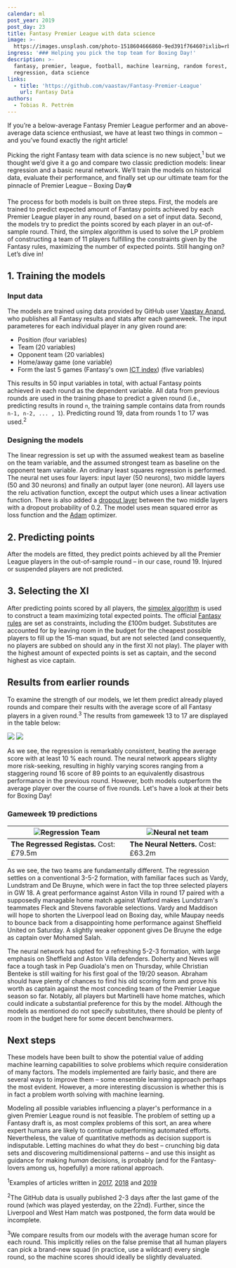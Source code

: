 ```yaml
---
calendar: ml
post_year: 2019
post_day: 23
title: Fantasy Premier League with data science
image: >-
  https://images.unsplash.com/photo-1518604666860-9ed391f76460?ixlib=rb-1.2.1&ixid=eyJhcHBfaWQiOjEyMDd9&auto=format&fit=crop&w=1350&q=80
ingress: '### Helping you pick the top team for Boxing Day!'
description: >-
  fantasy, premier, league, football, machine learning, random forest, linear
  regression, data science
links:
  - title: 'https://github.com/vaastav/Fantasy-Premier-League'
    url: Fantasy Data
authors:
  - Tobias R. Pettrém
---
```

If you’re a below-average Fantasy Premier League performer and an above-average data science enthusiast, we have at least two things in common – and you’ve found exactly the right article!

Picking the right Fantasy team with data science is no new subject,<sup>1</sup> but we thought we’d give it a go and compare two classic prediction models: linear regression and a basic neural network. We’ll train the models on historical data, evaluate their performance, and finally set up our ultimate team for the pinnacle of Premier League – Boxing Day⚽

The process for both models is built on three steps. First, the models are trained to predict expected amount of Fantasy points achieved by each Premier League player in any round, based on a set of input data. Second, the models try to predict the points scored by each player in an out-of-sample round. Third, the simplex algorithm is used to solve the LP problem of constructing a team of 11 players fulfilling the constraints given by the Fantasy rules, maximizing the number of expected points. Still hanging on? Let’s dive in!

## 1. Training the models

### Input data

The models are trained using data provided by GitHub user [Vaastav Anand](https://github.com/vaastav/Fantasy-Premier-League), who publishes all Fantasy results and stats after each gameweek. The input parameteres for each individual player in any given round are:

* Position (four variables)
* Team (20 variables)
* Opponent team (20 variables)
* Home/away game (one variable)
* Form the last 5 games (Fantasy's own [ICT index](https://www.premierleague.com/news/65567)) (five variables)

This results in 50 input variables in total, with actual Fantasy points achieved in each round as the dependent variable. All data from previous rounds are used in the training phase to predict a given round (i.e., predicting results in round `n`, the training sample contains data from rounds `n-1, n-2, ... , 1`). Predicting round 19, data from rounds 1 to 17 was used.<sup>2</sup>

### Designing the models

The linear regression is set up with the assumed weakest team as baseline on the team variable, and the assumed strongest team as baseline on the opponent team variable. An ordinary least squares regression is performed. The neural net uses four layers: input layer (50 neurons), two middle layers (50 and 30 neurons) and finally an output layer (one neuron). All layers use the relu activation function, except the output which uses a linear activation function. There is also added a [dropout layer](https://towardsdatascience.com/machine-learning-part-20-dropout-keras-layers-explained-8c9f6dc4c9ab) between the two middle layers with a dropout probability of 0.2. The model uses mean squared error as loss function and the [Adam](https://keras.io/optimizers/#adam) optimizer.

## 2. Predicting points

After the models are fitted, they predict points achieved by all the Premier League players in the out-of-sample round – in our case, round 19. Injured or suspended players are not predicted.

## 3. Selecting the XI

After predicting points scored by all players, the [simplex algorithm](https://en.wikipedia.org/wiki/Simplex_algorithm) is used to construct a team maximizing total expected points. The official [Fantasy rules](https://fantasy.premierleague.com/help/rules) are set as constraints, including the £100m budget. Substitutes are accounted for by leaving room in the budget for the cheapest possible players to fill up the 15-man squad, but are not selected (and consequently, no players are subbed on should any in the first XI not play). The player with the highest amount of expected points is set as captain, and the second highest as vice captain.

## Results from earlier rounds

To examine the strength of our models, we let them predict already played rounds and compare their results with the average score of all Fantasy players in a given round.<sup>3</sup> The results from gameweek 13 to 17 are displayed in the table below:

<img class="dark-theme-image" src="/assets/models-performance-dark.png" />
<img class="light-theme-image" src="/assets/models-performance.png" />

As we see, the regression is remarkably consistent, beating the average score with at least 10 % each round. The neural network appears slighty more risk-seeking, resulting in highly varying scores ranging from a staggering round 16 score of 89 points to an equivalently disastrous performance in the previous round. However, both models outperform the average player over the course of five rounds. Let's have a look at their bets for Boxing Day!

### Gameweek 19 predictions

| ![Regression Team](/assets/reg_pred_gw19.png) | ![Neural net team](/assets/nn_pred_gw19.png) |
| --------------------------------------------- | -------------------------------------------- |
| <b>The Regressed Registas.</b> Cost: £79.5m   | <b>The Neural Netters.</b> Cost: £63.2m      |

As we see, the two teams are fundamentally different. The regression settles on a conventional 3-5-2 formation, with familiar faces such as Vardy, Lundstram and De Bruyne, which were in fact the top three selected players in GW 18. A great performance against Aston Villa in round 17 paired with a supposedly managable home match against Watford makes Lundstram's teammates Fleck and Stevens favorable selections. Vardy and Maddison will hope to shorten the Liverpool lead on Boxing day, while Maupay needs to bounce back from a disappointing home performance against Sheffield United on Saturday. A slightly weaker opponent gives De Bruyne the edge as captain over Mohamed Salah.

The neural network has opted for a refreshing 5-2-3 formation, with large emphasis on Sheffield and Aston Villa defenders. Doherty and Neves will face a tough task in Pep Guadiola's men on Thursday, while Christian Benteke is still waiting for his first goal of the 19/20 season. Abraham should have plenty of chances to find his old scoring form and prove his worth as captain against the most conceding team of the Premier League season so far. Notably, all players but Martinelli have home matches, which could indicate a substantial preference for this by the model. Although the models as mentioned do not specify substitutes, there should be plenty of room in the budget here for some decent benchwarmers.

## Next steps

These models have been built to show the potential value of adding machine learning capabilities to solve problems which require consideration of many factors. The models implemented are fairly basic, and there are several ways to improve them – some ensemble learning approach perhaps the most evident. However, a more interesting discussion is whether this is in fact a problem worth solving with machine learning.

Modeling all possible variables influencing a player's performance in a given Premier League round is not feasible. The problem of setting up a Fantasy draft is, as most complex problems of this sort, an area where expert humans are likely to continue outperforming automated efforts. Nevertheless, the value of quantitative methods as decision support is indisputable. Letting machines do what they do best – crunching big data sets and discovering multidimensional patterns – and use this insight as guidance for making <i>human</i> decisions, is probably (and for the Fantasy-lovers among us, hopefully) a more rational approach.

<sup>1</sup>Examples of articles written in [2017](https://medium.com/@277roshan/machine-learning-to-predict-high-performing-players-in-fantasy-premier-league-3c0de546b251), [2018](https://towardsdatascience.com/beating-the-fantasy-premier-league-game-with-python-and-data-science-cf62961281be) and [2019](https://medium.com/@sol.paul/how-to-win-at-fantasy-premier-league-using-data-part-1-forecasting-with-deep-learning-bf121f38643a)

<sup>2</sup>The GitHub data is usually published 2-3 days after the last game of the round (which was played yesterday, on the 22nd). Further, since the Liverpool and West Ham match was postponed, the form data would be incomplete.

<sup>3</sup>We compare results from our models with the average human score for each round. This implicitly relies on the false premise that all human players can pick a brand-new squad (in practice, use a wildcard) every single round, so the machine scores should ideally be slightly devaluated.
